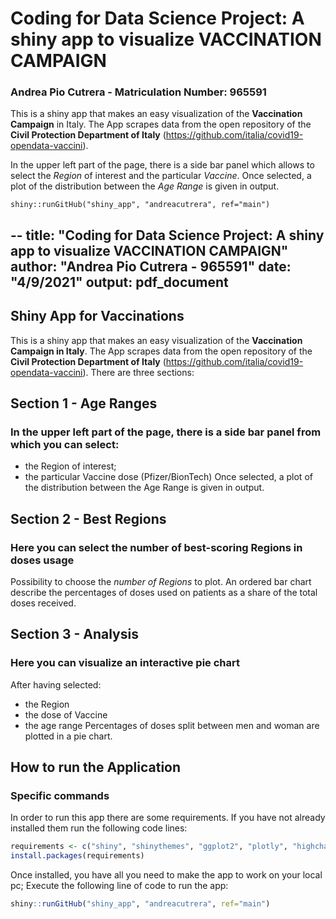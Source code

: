 # Coding for Data Science Project: A shiny app to visualize VACCINATION CAMPAIGN
### Andrea Pio Cutrera - Matriculation Number: 965591

This is a shiny app that makes an easy visualization of the **Vaccination Campaign** in Italy.
The App scrapes data from the open repository of the **Civil Protection Department of Italy** (<https://github.com/italia/covid19-opendata-vaccini>).

In the upper left part of the page, there is a side bar panel which allows to select the _Region_ of interest and the particular _Vaccine_.
Once selected, a plot of the distribution between the _Age Range_ is given in output.

```
shiny::runGitHub("shiny_app", "andreacutrera", ref="main")
```



--
title: "Coding for Data Science Project: A shiny app to visualize VACCINATION CAMPAIGN"
author: "Andrea Pio Cutrera - 965591"
date: "4/9/2021"
output: pdf_document
---

## Shiny App for Vaccinations

This is a shiny app that makes an easy visualization of the **Vaccination Campaign in Italy**. The App scrapes data from the open repository of the **Civil Protection Department of Italy** (<https://github.com/italia/covid19-opendata-vaccini>).
There are three sections:

## Section 1 - Age Ranges
### In the upper left part of the page, there is a side bar panel from which you can select:
- the Region of interest;
- the particular Vaccine dose (Pfizer/BionTech)
Once selected, a plot of the distribution between the Age Range is given in output.

##  Section 2 - Best Regions
### Here you can select the number of best-scoring Regions in doses usage
Possibility to choose the *number of Regions* to plot.
An ordered bar chart describe the percentages of doses used on patients as a share of the total doses received.

## Section 3 - Analysis
### Here you can visualize an interactive pie chart
After having selected:
- the Region
- the dose of Vaccine
- the age range
Percentages of doses split between men and woman are plotted in a pie chart.


## How to run the Application
### Specific commands
In order to run this app there are some requirements. If you have not already installed them run the following code lines:
```R
requirements <- c("shiny", "shinythemes", "ggplot2", "plotly", "highcharter")
install.packages(requirements)
```
Once installed, you have all you need to make the app to work on your local pc; 
Execute the following line of code to run the app:
```R
shiny::runGitHub("shiny_app", "andreacutrera", ref="main")
```
